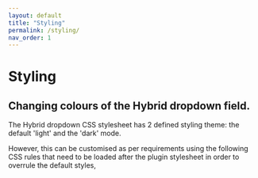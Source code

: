 ```yaml
---
layout: default
title: "Styling"
permalink: /styling/
nav_order: 1
---
```


# Styling

## Changing colours of the Hybrid dropdown field.
The Hybrid dropdown CSS stylesheet has 2 defined styling theme: the default 'light' and the 'dark' mode.  

However, this can be customised as per requirements using the following CSS rules that need to be loaded after the plugin stylesheet in order to overrule the default styles,
